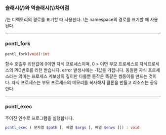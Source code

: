 ### 슬래시(/)와 역슬래시(\\)차이점

/는 디렉토리의 경로를 표기할 때 사용한다.
\는 namespace의 경로를 표기할 때 사용된다.

---

### pcntl_fork

```php
pentl_fork(void):int
```

함수 호출후 리턴값에 0이면 자식 프로세스이며, 0 > 이면 부모 프로세스로
자식프로세스의 PID번호를 리턴 받습니다. error 발생시에는 -1값을 가집니다.
동일한 자식 프로세스라는 의미는 프로세스 계보상의 깊이만 다를뿐 동작은 똑같은
쌍둥이를 만드는 것이다. 자식 프로세스는 부모 프로세스의 메모리를 복사해서 클론을 만들고 리소스는 공유한다.

---

### pcntl_exec

주어진 인수로 프로그램을 실행합니다.

```php
pcntl_exec ( 문자열 $path [, 배열 $args [, 배열 $envs ]]) : void
```
